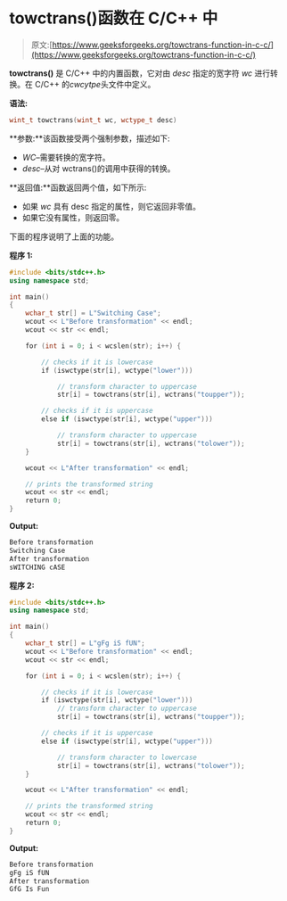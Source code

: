 # towctrans()函数在 C/C++ 中

> 原文:[https://www.geeksforgeeks.org/towctrans-function-in-c-c/](https://www.geeksforgeeks.org/towctrans-function-in-c-c/)

**towctrans()** 是 C/C++ 中的内置函数，它对由 *desc* 指定的宽字符 *wc* 进行转换。在 C/C++ 的*cwcytpe*头文件中定义。

**语法:**

```cpp
wint_t towctrans(wint_t wc, wctype_t desc)
```

**参数:**该函数接受两个强制参数，描述如下:

*   *WC*–需要转换的宽字符。
*   *desc*–从对 wctrans()的调用中获得的转换。

**返回值:**函数返回两个值，如下所示:

*   如果 *wc* 具有 desc 指定的属性，则它返回非零值。
*   如果它没有属性，则返回零。

下面的程序说明了上面的功能。

**程序 1:**

```cpp
#include <bits/stdc++.h>
using namespace std;

int main()
{
    wchar_t str[] = L"Switching Case";
    wcout << L"Before transformation" << endl;
    wcout << str << endl;

    for (int i = 0; i < wcslen(str); i++) {

        // checks if it is lowercase
        if (iswctype(str[i], wctype("lower")))

            // transform character to uppercase
            str[i] = towctrans(str[i], wctrans("toupper"));

        // checks if it is uppercase
        else if (iswctype(str[i], wctype("upper")))

            // transform character to uppercase
            str[i] = towctrans(str[i], wctrans("tolower"));
    }

    wcout << L"After transformation" << endl;

    // prints the transformed string
    wcout << str << endl;
    return 0;
}
```

**Output:**

```cpp
Before transformation
Switching Case
After transformation
sWITCHING cASE

```

**程序 2:**

```cpp
#include <bits/stdc++.h>
using namespace std;

int main()
{
    wchar_t str[] = L"gFg iS fUN";
    wcout << L"Before transformation" << endl;
    wcout << str << endl;

    for (int i = 0; i < wcslen(str); i++) {

        // checks if it is lowercase
        if (iswctype(str[i], wctype("lower")))
            // transform character to uppercase
            str[i] = towctrans(str[i], wctrans("toupper"));

        // checks if it is uppercase
        else if (iswctype(str[i], wctype("upper")))

            // transform character to lowercase
            str[i] = towctrans(str[i], wctrans("tolower"));
    }

    wcout << L"After transformation" << endl;

    // prints the transformed string
    wcout << str << endl;
    return 0;
}
```

**Output:**

```cpp
Before transformation
gFg iS fUN
After transformation
GfG Is Fun

```